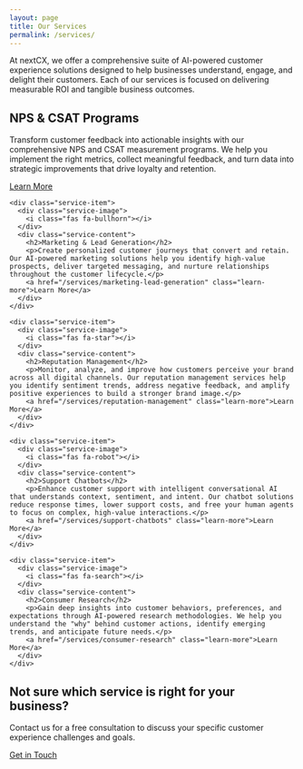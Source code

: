 ```yaml
---
layout: page
title: Our Services
permalink: /services/
---
```


<div class="services-index">
  <p class="services-intro">
    At nextCX, we offer a comprehensive suite of AI-powered customer experience solutions designed to help businesses understand, engage, and delight their customers. Each of our services is focused on delivering measurable ROI and tangible business outcomes.
  </p>
  
  <div class="services-list">
    <div class="service-item">
      <div class="service-image">
        <i class="fas fa-chart-line"></i>
      </div>
      <div class="service-content">
        <h2>NPS & CSAT Programs</h2>
        <p>Transform customer feedback into actionable insights with our comprehensive NPS and CSAT measurement programs. We help you implement the right metrics, collect meaningful feedback, and turn data into strategic improvements that drive loyalty and retention.</p>
        <a href="/services/nps-csat-programs" class="learn-more">Learn More</a>
      </div>
    </div>
    
    <div class="service-item">
      <div class="service-image">
        <i class="fas fa-bullhorn"></i>
      </div>
      <div class="service-content">
        <h2>Marketing & Lead Generation</h2>
        <p>Create personalized customer journeys that convert and retain. Our AI-powered marketing solutions help you identify high-value prospects, deliver targeted messaging, and nurture relationships throughout the customer lifecycle.</p>
        <a href="/services/marketing-lead-generation" class="learn-more">Learn More</a>
      </div>
    </div>
    
    <div class="service-item">
      <div class="service-image">
        <i class="fas fa-star"></i>
      </div>
      <div class="service-content">
        <h2>Reputation Management</h2>
        <p>Monitor, analyze, and improve how customers perceive your brand across all digital channels. Our reputation management services help you identify sentiment trends, address negative feedback, and amplify positive experiences to build a stronger brand image.</p>
        <a href="/services/reputation-management" class="learn-more">Learn More</a>
      </div>
    </div>
    
    <div class="service-item">
      <div class="service-image">
        <i class="fas fa-robot"></i>
      </div>
      <div class="service-content">
        <h2>Support Chatbots</h2>
        <p>Enhance customer support with intelligent conversational AI that understands context, sentiment, and intent. Our chatbot solutions reduce response times, lower support costs, and free your human agents to focus on complex, high-value interactions.</p>
        <a href="/services/support-chatbots" class="learn-more">Learn More</a>
      </div>
    </div>
    
    <div class="service-item">
      <div class="service-image">
        <i class="fas fa-search"></i>
      </div>
      <div class="service-content">
        <h2>Consumer Research</h2>
        <p>Gain deep insights into customer behaviors, preferences, and expectations through AI-powered research methodologies. We help you understand the "why" behind customer actions, identify emerging trends, and anticipate future needs.</p>
        <a href="/services/consumer-research" class="learn-more">Learn More</a>
      </div>
    </div>
  </div>
  
  <div class="services-cta">
    <h2>Not sure which service is right for your business?</h2>
    <p>Contact us for a free consultation to discuss your specific customer experience challenges and goals.</p>
    <a href="/#contact-form" class="cta-button">Get in Touch</a>
  </div>
</div> 